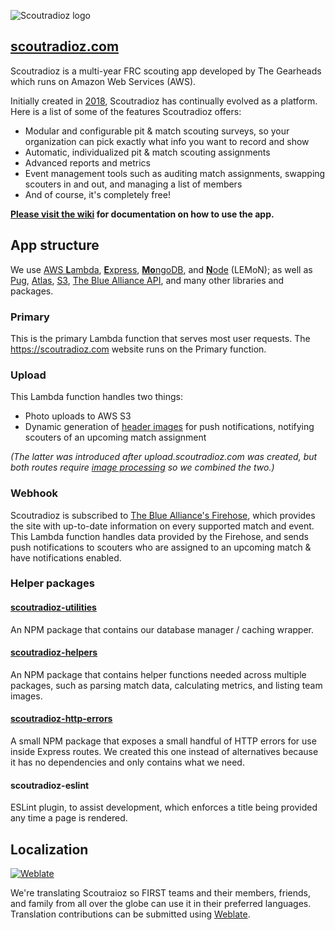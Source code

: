 ![Scoutradioz logo](https://scoutradioz.s3.amazonaws.com/prod/images/brand-logos/scoutradioz-black-border-md.png)
## [scoutradioz.com](https://scoutradioz.com)
Scoutradioz is a multi-year FRC scouting app developed by The Gearheads which runs on Amazon Web Services (AWS).

Initially created in [2018](https://github.com/firstteam102/scoringapp-2018/), Scoutradioz has continually evolved as a platform. Here is a list of some of the features Scoutradioz offers:
- Modular and configurable pit & match scouting surveys, so your organization can pick exactly what info you want to record and show
- Automatic, individualized pit & match scouting assignments
- Advanced reports and metrics
- Event management tools such as auditing match assignments, swapping scouters in and out, and managing a list of members
- And of course, it's completely free!

**[Please visit the wiki](https://github.com/FIRSTTeam102/ScoringApp-Serverless/wiki) for documentation on how to use the app.**

## App structure
We use 
[AWS **L**ambda](https://aws.amazon.com/lambda), [**E**xpress](https://npmjs.com/package/express),
[**Mo**ngoDB](https://www.mongodb.com/), and [**N**ode](https://nodejs.com) (LEMoN); as well as [Pug](https://npmjs.com/package/pug), 
[Atlas](https://www.mongodb.com/atlas/database), [S3](https://aws.amazon.com/s3), 
[The Blue Alliance API](https://www.thebluealliance.com/apidocs), and many other libraries and packages.

### Primary
This is the primary Lambda function that serves most user requests. The https://scoutradioz.com website runs on the Primary function.

### Upload
This Lambda function handles two things:
- Photo uploads to AWS S3
- Dynamic generation of [header images](https://upload.scoutradioz.com/prod/generate/upcomingmatch?match_number=6&comp_level=qm&blue1=5842&blue2=117&blue3=4780&red1=4547&red2=102&red3=2051&assigned=red2) for push notifications, notifying scouters of an upcoming match assignment

_(The latter was introduced after upload.scoutradioz.com was created, but both routes require [image processing](https://www.npmjs.com/package/jimp) so we combined the two.)_

### Webhook
Scoutradioz is subscribed to [The Blue Alliance's Firehose](https://www.thebluealliance.com/apidocs/webhooks#firehose), which provides the site with up-to-date information on every supported match and event. This Lambda function handles data provided by the Firehose, and sends push notifications to scouters who are assigned to an upcoming match & have notifications enabled.

### Helper packages
#### [scoutradioz-utilities](https://www.npmjs.com/package/@firstteam102/scoutradioz-utilities)
An NPM package that contains our database manager / caching wrapper.

#### [scoutradioz-helpers](https://www.npmjs.com/package/@firstteam102/scoutradioz-helpers)
An NPM package that contains helper functions needed across multiple packages, such as parsing match data, calculating metrics, and listing team images.

#### [scoutradioz-http-errors](https://www.npmjs.com/package/@firstteam102/http-errors)
A small NPM package that exposes a small handful of HTTP errors for use inside Express routes. We created this one instead of alternatives because it has no dependencies and only contains what we need.

#### scoutradioz-eslint
ESLint plugin, to assist development, which enforces a title being provided any time a page is rendered.

## Localization
[![Weblate](https://hosted.weblate.org/widgets/scoutradioz/-/287x66-black.png)](https://hosted.weblate.org/engage/scoutradioz)

We're translating Scoutraioz so FIRST teams and their members, friends, and family from all over the globe can use it in their preferred languages. Translation contributions can be submitted using [Weblate](https://hosted.weblate.org/engage/scoutradioz).

